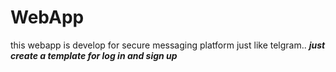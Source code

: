 # WebApp
this webapp is develop for secure messaging platform just like telgram..
***just create a template for log in and sign up***